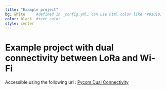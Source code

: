 ```yaml
---
title: "Example project"
bg: white     #defined in _config.yml, can use html color like '#010101'
color: black  #text color
style: center
---
```


# Example project with dual connectivity between LoRa and Wi-Fi
Accessible using the following url : [Pycom Dual Connectivity](https://gitlab01.prive.nic.fr/bernard/pycom_dual_connectivity)
